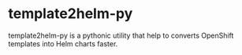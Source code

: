 # template2helm-py
template2helm-py is a pythonic utility that help to converts OpenShift templates into Helm charts faster.
